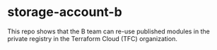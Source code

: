 # storage-account-b

This repo shows that the B team can re-use published modules in the private registry in the Terraform Cloud (TFC) organization.